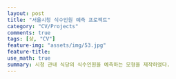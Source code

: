 ```yaml
---
layout: post
title: "서울시청 식수인원 예측 프로젝트"
category: "CV/Projects"
comments: true
tags: [상, "CV"]
feature-img: "assets/img/53.jpg"
feature-title:
use_math: true
summary: 시청 관내 식당의 식수인원을 예측하는 모형을 제작하였다.
---
```


